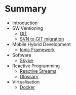 # Summary

* [Introduction](README.md)
* SW Versioning
   * [GIT](SW_Versioning/git.md)
   * [SVN to GIT migration](SW_Versioning/svn_to_git_migration.md)
* Mobile Hybrid Development
   * [Ionic Framework](mobile_hybrid_developement/ionic_framework.md)
* Software
   * [Skype](software/skype.md)
* Reactive Programming
   * [Reactive Streams](reactive_programming/reactive_streams.md)
   * [Glossary](reactive_programming/glossary.md)
* Virtualisation
   * [Docker](virtualisation/docker.md)

